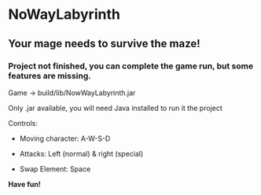 # NoWayLabyrinth

## Your mage needs to survive the maze!

### Project not finished, you can complete the game run, but some features are missing.
Game -> build/lib/NowWayLabyrinth.jar

Only .jar available, you will need Java installed to run it the project

Controls: 

- Moving character: A-W-S-D

- Attacks: Left (normal) & right (special)

- Swap Element: Space

**​Have fun!**
